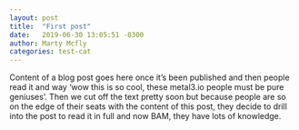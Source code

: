 ```yaml
---
layout: post
title:  "First post"
date:   2019-06-30 13:05:51 -0300
author: Marty Mcfly
categories: test-cat
---
```

Content of a blog post goes here once it’s been published and then people read it and way ‘wow this is so cool, these metal3.io people must be pure geniuses’. Then we cut off the text pretty soon but because people are so on the edge of their seats with the content of this post, they decide to drill into the post to read it in full and now BAM, they have lots of knowledge.